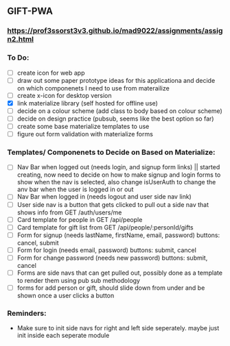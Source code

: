 ## GIFT-PWA
### https://prof3ssorst3v3.github.io/mad9022/assignments/assign2.html

### To Do: 
- [ ] create icon for web app
- [ ] draw out some paper prototype ideas for this applicationa and decide on which componenets I need to use from materailize
- [ ] create x-icon for desktop version 
- [x] link materialize library (self hosted for offline use)
- [ ] decide on a colour scheme (add class to body based on colour scheme)
- [ ] decide on design practice (pubsub, seems like the best option so far)
- [ ] create some base materialize templates to use
- [ ] figure out form validation with materialize forms

### Templates/ Componenets to Decide on Based on Materialize:
- [ ] Nav Bar when logged out (needs login, and signup form links) || started creating, now need to decide on how to make signup and login forms to show when the nav is selected, also change isUserAuth to change the anv bar when the user is logged in or out
- [ ] Nav Bar when logged in (needs logout and user side nav link)
- [ ] User side nav is a button that gets clicked to pull out a side nav that shows info from GET /auth/users/me 
- [ ] Card template for people in GET /api/people 
- [ ] Card template for gift list from GET /api/people/:personId/gifts
- [ ] Form for signup (needs lastName, firstName, email, password) buttons: cancel, submit
- [ ] Form for login (needs email, password) buttons: submit, cancel
- [ ] Form for change password (needs new password) buttons: submit, cancel
- [ ] Forms are side navs that can get pulled out, possibly done as a template to render them using pub sub methodology
- [ ] forms for add person or gift, should slide down from under and be shown once a user clicks a button 

### Reminders: 
- Make sure to init side navs for right and left side seperately. maybe just init inside each seperate module